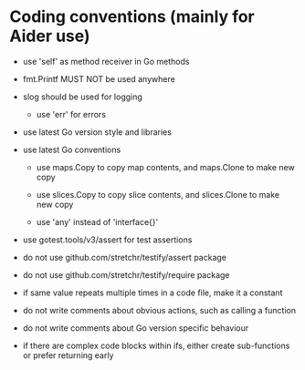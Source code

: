 # Coding conventions (mainly for Aider use) #

- use 'self' as method receiver in Go methods

- fmt.Printf MUST NOT be used anywhere

- slog should be used for logging

    - use 'err' for errors

- use latest Go version style and libraries

- use latest Go conventions

  - use maps.Copy to copy map contents, and maps.Clone to make new copy

  - use slices.Copy to copy slice contents, and slices.Clone to make new copy

  - use 'any' instead of 'interface{}'

- use gotest.tools/v3/assert for test assertions

- do not use github.com/stretchr/testify/assert package

- do not use github.com/stretchr/testify/require package

- if same value repeats multiple times in a code file, make it a constant

- do not write comments about obvious actions, such as calling a function

- do not write comments about Go version specific behaviour

- if there are complex code blocks within ifs, either create sub-functions or prefer returning early
